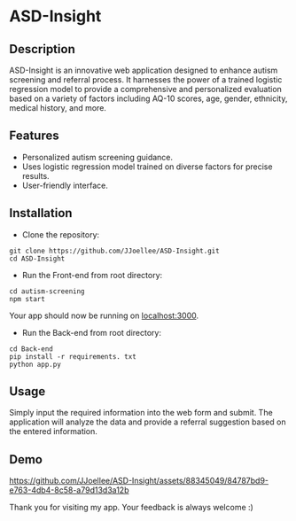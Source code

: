 # ASD-Insight

## Description
ASD-Insight is an innovative web application designed to enhance autism screening and referral process. It harnesses the power of a trained logistic regression model to provide a comprehensive and personalized evaluation based on a variety of factors including AQ-10 scores, age, gender, ethnicity, medical history, and more.

## Features
* Personalized autism screening guidance.
* Uses logistic regression model trained on diverse factors for precise results.
* User-friendly interface.

## Installation
* Clone the repository:
```
git clone https://github.com/JJoellee/ASD-Insight.git
cd ASD-Insight
```
* Run the Front-end from root directory: 
```
cd autism-screening 
npm start
```
Your app should now be running on [localhost:3000](http://localhost:3000/).
* Run the Back-end from root directory:
```
cd Back-end
pip install -r requirements. txt
python app.py
```

## Usage
Simply input the required information into the web form and submit. The application will analyze the data and provide a referral suggestion based on the entered information.

## Demo
https://github.com/JJoellee/ASD-Insight/assets/88345049/84787bd9-e763-4db4-8c58-a79d13d3a12b


Thank you for visiting my app. Your feedback is always welcome :)
